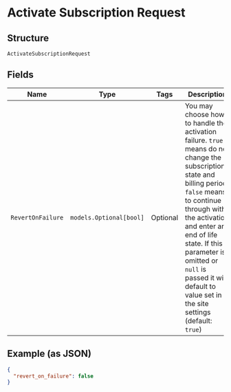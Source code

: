 
# Activate Subscription Request

## Structure

`ActivateSubscriptionRequest`

## Fields

| Name | Type | Tags | Description |
|  --- | --- | --- | --- |
| `RevertOnFailure` | `models.Optional[bool]` | Optional | You may choose how to handle the activation failure. `true` means do not change the subscription’s state and billing period. `false`  means to continue through with the activation and enter an end of life state. If this parameter is omitted or `null` is passed it will default to value set in the  site settings (default: `true`) |

## Example (as JSON)

```json
{
  "revert_on_failure": false
}
```

